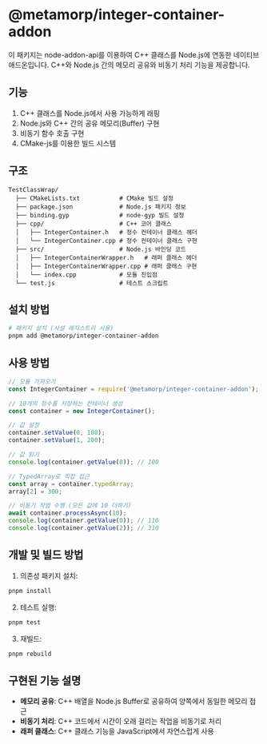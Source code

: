 # @metamorp/integer-container-addon

이 패키지는 node-addon-api를 이용하여 C++ 클래스를 Node.js에 연동한 네이티브 애드온입니다.
C++와 Node.js 간의 메모리 공유와 비동기 처리 기능을 제공합니다.

## 기능

1. C++ 클래스를 Node.js에서 사용 가능하게 래핑
2. Node.js와 C++ 간의 공유 메모리(Buffer) 구현
3. 비동기 함수 호출 구현
4. CMake-js를 이용한 빌드 시스템

## 구조

```
TestClassWrap/
  ├── CMakeLists.txt           # CMake 빌드 설정
  ├── package.json             # Node.js 패키지 정보
  ├── binding.gyp              # node-gyp 빌드 설정
  ├── cpp/                     # C++ 코어 클래스
  │   ├── IntegerContainer.h   # 정수 컨테이너 클래스 헤더
  │   └── IntegerContainer.cpp # 정수 컨테이너 클래스 구현
  ├── src/                     # Node.js 바인딩 코드
  │   ├── IntegerContainerWrapper.h   # 래퍼 클래스 헤더
  │   ├── IntegerContainerWrapper.cpp # 래퍼 클래스 구현
  │   └── index.cpp            # 모듈 진입점
  └── test.js                  # 테스트 스크립트
```

## 설치 방법

```bash
# 패키지 설치 (사설 레지스트리 사용)
pnpm add @metamorp/integer-container-addon
```

## 사용 방법

```javascript
// 모듈 가져오기
const IntegerContainer = require('@metamorp/integer-container-addon');

// 10개의 정수를 저장하는 컨테이너 생성
const container = new IntegerContainer();

// 값 설정
container.setValue(0, 100);
container.setValue(1, 200);

// 값 읽기
console.log(container.getValue(0)); // 100

// TypedArray로 직접 접근
const array = container.typedArray;
array[2] = 300;

// 비동기 작업 수행 (모든 값에 10 더하기)
await container.processAsync(10);
console.log(container.getValue(0)); // 110
console.log(container.getValue(2)); // 310
```

## 개발 및 빌드 방법

1. 의존성 패키지 설치:
```bash
pnpm install
```

2. 테스트 실행:
```bash
pnpm test
```

3. 재빌드:
```bash
pnpm rebuild
```

## 구현된 기능 설명

- **메모리 공유**: C++ 배열을 Node.js Buffer로 공유하여 양쪽에서 동일한 메모리 접근
- **비동기 처리**: C++ 코드에서 시간이 오래 걸리는 작업을 비동기로 처리
- **래퍼 클래스**: C++ 클래스 기능을 JavaScript에서 자연스럽게 사용